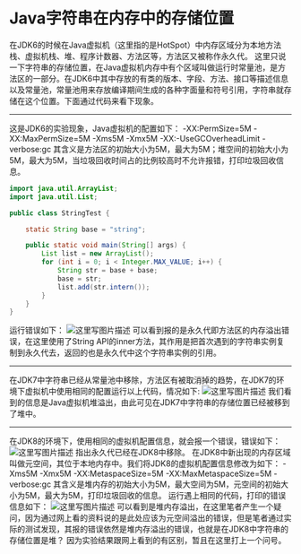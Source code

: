 # Java字符串在内存中的存储位置



​		在JDK6的时候在Java虚拟机（这里指的是HotSpot）中内存区域分为本地方法栈、虚拟机栈、堆、程序计数器、方法区等，方法区又被称作永久代。
这里只说一下字符串的存储位置，在Java虚拟机内存中有个区域叫做运行时常量池，是方法区的一部分。在JDK6中其中存放的有类的版本、字段、方法、接口等描述信息以及常量池，常量池用来存放编译期间生成的各种字面量和符号引用，字符串就存储在这个位置。下面通过代码来看下现象。

------

这是JDK6的实验现象，Java虚拟机的配置如下：
-XX:PermSize=5M -XX:MaxPermSize=5M -Xms5M -Xmx5M -XX:-UseGCOverheadLimit -verbose:gc
其含义是方法区的初始大小为5M，最大为5M；堆空间的初始大小为5M，最大为5M，当垃圾回收时间占的比例较高时不允许报错，打印垃圾回收信息。

```java
import java.util.ArrayList;
import java.util.List;

public class StringTest {

    static String base = "string";

    public static void main(String[] args) {
        List list = new ArrayList();
        for (int i = 0; i < Integer.MAX_VALUE; i++) {
            String str = base + base;
            base = str;
            list.add(str.intern());
        }
    }
}

```

运行错误如下：
![这里写图片描述](https://img-blog.csdn.net/20170601142334336?watermark/2/text/aHR0cDovL2Jsb2cuY3Nkbi5uZXQvZGluZ3BpYW8xOTA=/font/5a6L5L2T/fontsize/400/fill/I0JBQkFCMA==/dissolve/70/gravity/SouthEast)
可以看到报的是永久代即方法区的内存溢出错误，在这里使用了String API的inner方法，其作用是把首次遇到的字符串实例复制到永久代去，返回的也是永久代中这个字符串实例的引用。

------

在JDK7中字符串已经从常量池中移除，方法区有被取消掉的趋势，在JDK7的环境下虚拟机中使用相同的配置运行以上代码，情况如下:
![这里写图片描述](https://img-blog.csdn.net/20170601143213551?watermark/2/text/aHR0cDovL2Jsb2cuY3Nkbi5uZXQvZGluZ3BpYW8xOTA=/font/5a6L5L2T/fontsize/400/fill/I0JBQkFCMA==/dissolve/70/gravity/SouthEast)
我们看到的信息是Java虚拟机堆溢出，由此可见在JDK7中字符串的存储位置已经被移到了堆中。

------

在JDK8的环境下，使用相同的虚拟机配置信息，就会报一个错误，错误如下：
![这里写图片描述](https://img-blog.csdn.net/20170601143547664?watermark/2/text/aHR0cDovL2Jsb2cuY3Nkbi5uZXQvZGluZ3BpYW8xOTA=/font/5a6L5L2T/fontsize/400/fill/I0JBQkFCMA==/dissolve/70/gravity/SouthEast)
指出永久代已经在JDK8中移除。
在JDK8中新出现的内存区域叫做元空间，其位于本地内存中。我们将JDK8的虚拟机配置信息修改为如下：
-Xms5M -Xmx5M -XX:MetaspaceSize=5M -XX:MaxMetaspaceSize=5M -verbose:gc
其含义是堆内存的初始大小为5M，最大空间为5M，元空间的初始大小为5M，最大为5M，打印垃圾回收的信息。
运行遇上相同的代码，打印的错误信息如下：
![这里写图片描述](https://img-blog.csdn.net/20170601144137230?watermark/2/text/aHR0cDovL2Jsb2cuY3Nkbi5uZXQvZGluZ3BpYW8xOTA=/font/5a6L5L2T/fontsize/400/fill/I0JBQkFCMA==/dissolve/70/gravity/SouthEast)
可以看到是堆内存溢出，在这里笔者产生一个疑问，因为通过网上看的资料说的是此处应该为元空间溢出的错误，但是笔者通过实际的测试发现，其报的错误依然是堆内存溢出的错误，也就是在JDK8中字符串的存储位置是堆？
因为实验结果跟网上看到的有区别，暂且在这里打上一个问号。